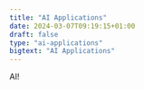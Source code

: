 ```yaml
---
title: "AI Applications"
date: 2024-03-07T09:19:15+01:00
draft: false
type: "ai-applications"
bigtext: "AI Applications"
---
```

AI!